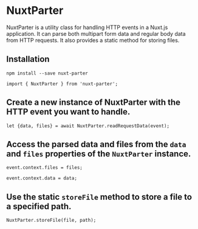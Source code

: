 # NuxtParter

NuxtParter is a utility class for handling HTTP events in a Nuxt.js application. It can parse both multipart form data and regular body data from HTTP requests. It also provides a static method for storing files.

## Installation

`npm install --save nuxt-parter`

`import { NuxtParter } from 'nuxt-parter';`

## Create a new instance of NuxtParter with the HTTP event you want to handle.
`let {data, files} = await NuxtParter.readRequestData(event);`

## Access the parsed data and files from the `data` and `files` properties of the `NuxtParter` instance.
`event.context.files = files;`

`event.context.data = data;`

## Use the static `storeFile` method to store a file to a specified path.
`NuxtParter.storeFile(file, path);`